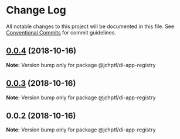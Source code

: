 # Change Log

All notable changes to this project will be documented in this file.
See [Conventional Commits](https://conventionalcommits.org) for commit guidelines.

<a name="0.0.4"></a>
## [0.0.4](https://github.com/jheinnic/portfolio-monorepo/compare/@jchptf/di-app-registry@0.0.3...@jchptf/di-app-registry@0.0.4) (2018-10-16)




**Note:** Version bump only for package @jchptf/di-app-registry

<a name="0.0.3"></a>
## [0.0.3](https://github.com/jheinnic/portfolio-monorepo/compare/@jchptf/di-app-registry@0.0.2...@jchptf/di-app-registry@0.0.3) (2018-10-16)




**Note:** Version bump only for package @jchptf/di-app-registry

<a name="0.0.2"></a>
## 0.0.2 (2018-10-16)




**Note:** Version bump only for package @jchptf/di-app-registry
